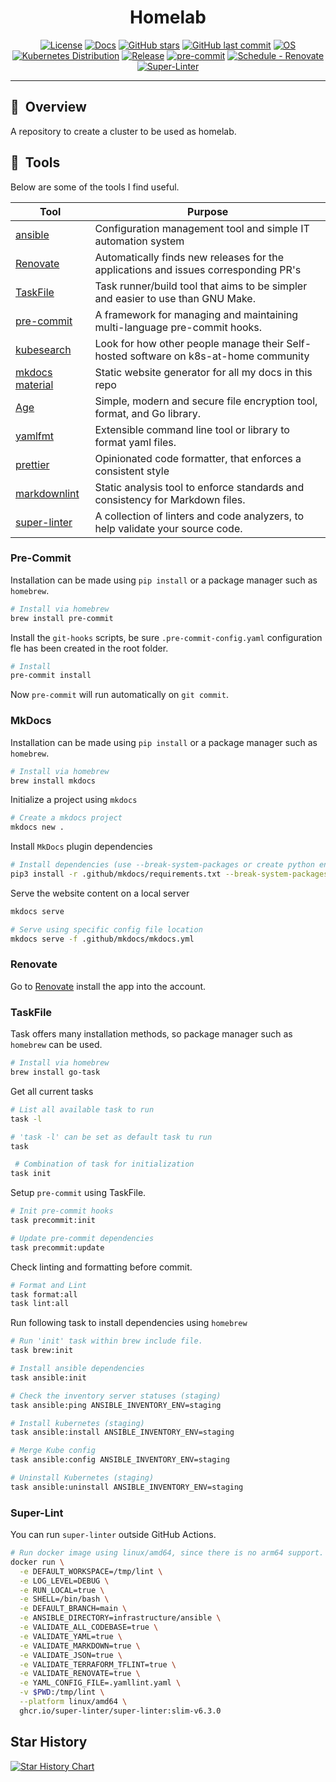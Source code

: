 <div align="center">

# Homelab

[![License](https://img.shields.io/badge/License-Apache_2.0-blue.svg)](https://github.com/jsa4000/homelab-ops/blob/main/LICENSE/ "License")
[![Docs](https://img.shields.io/static/v1.svg?color=009688&labelColor=555555&logoColor=ffffff&label=Homelab&message=Docs&logo=readthedocs)](https://jsa4000.github.io/homelab-ops/ "Documentation for this repository.")
[![GitHub stars](https://img.shields.io/github/stars/jsa4000/homelab-ops?color=green)](https://github.com/jsa4000/homelab-ops/stargazers "This repo star count")
[![GitHub last commit](https://img.shields.io/github/last-commit/jsa4000/homelab-ops?color=purple)](https://github.com/jsa4000/homelab-ops/commits/main "Commit History")
[![OS](https://img.shields.io/badge/Ubuntu-22.04-important&logo=ubuntu)](https://releases.ubuntu.com/22.04/ "Ubuntu 22.04 Jelly")
[![Kubernetes Distribution](https://img.shields.io/badge/Kubernetes-k3s-informational&logo=kubernetes)](https://k3s.io/ "k3s")
[![Release](https://img.shields.io/github/v/release/jsa4000/homelab-ops&logo=semanticrelease)](https://github.com/jsa4000/homelab-ops/releases "Repo releases")
[![pre-commit](https://img.shields.io/badge/pre--commit-enabled-brightgreen?logo=pre-commit&logoColor=white&logo-pre-commit)](https://github.com/pre-commit/pre-commit "Precommit status")
[![Schedule - Renovate](https://img.shields.io/github/actions/workflow/status/jsa4000/homelab-ops/schedule-renovate.yaml?label=Renovate&logo=renovatebot&branch=main)](https://github.com/Truxnell/home-cluster/actions/workflows/schedule-renovate.yaml)
[![Super-Linter](https://github.com/jsa4000/homelab-ops/actions/workflows/linter.yaml/badge.svg)](https://github.com/marketplace/actions/super-linter)

</div>

---

## :book:&nbsp; Overview

A repository to create a cluster to be used as homelab.

## :wrench:&nbsp; Tools

Below are some of the tools I find useful.

| Tool                                                            | Purpose                                                                              |
| --------------------------------------------------------------- | ------------------------------------------------------------------------------------ |
| [ansible](https://github.com/ansible/ansible)                   | Configuration management tool and simple IT automation system                        |
| [Renovate](https://github.com/renovatebot/renovate)             | Automatically finds new releases for the applications and issues corresponding PR's  |
| [TaskFile](https://github.com/go-task/task)                     | Task runner/build tool that aims to be simpler and easier to use than GNU Make.      |
| [pre-commit](https://github.com/pre-commit/pre-commit)          | A framework for managing and maintaining multi-language pre-commit hooks.            |
| [kubesearch](https://kubesearch.dev/)                           | Look for how other people manage their Self-hosted software on k8s-at-home community |
| [mkdocs material](https://squidfunk.github.io/mkdocs-material/) | Static website generator for all my docs in this repo                                |
| [Age](https://github.com/FiloSottile/age)                       | Simple, modern and secure file encryption tool, format, and Go library.              |
| [yamlfmt](https://github.com/google/yamlfmt)                    | Extensible command line tool or library to format yaml files.                        |
| [prettier](https://github.com/prettier/prettier)                | Opinionated code formatter, that enforces a consistent style                         |
| [markdownlint](https://github.com/DavidAnson/markdownlint)      | Static analysis tool to enforce standards and consistency for Markdown files.        |
| [super-linter](https://github.com/super-linter/super-linter)    | A collection of linters and code analyzers, to help validate your source code.       |

### Pre-Commit

Installation can be made using `pip install` or a package manager such as `homebrew`.

```bash
# Install via homebrew
brew install pre-commit
```

Install the `git-hooks` scripts, be sure `.pre-commit-config.yaml` configuration fle has been created in the root folder.

```bash
# Install
pre-commit install
```

Now `pre-commit` will run automatically on `git commit`.

### MkDocs

Installation can be made using `pip install` or a package manager such as `homebrew`.

```bash
# Install via homebrew
brew install mkdocs
```

Initialize a project using `mkdocs`

```bash
# Create a mkdocs project
mkdocs new .
```

Install `MkDocs` plugin dependencies

```bash
# Install dependencies (use --break-system-packages or create python environment)
pip3 install -r .github/mkdocs/requirements.txt --break-system-packages
```

Serve the website content on a local server

```bash
mkdocs serve

# Serve using specific config file location
mkdocs serve -f .github/mkdocs/mkdocs.yml
```

### Renovate

Go to [Renovate](https://github.com/apps/renovate) install the app into the account.

### TaskFile

Task offers many installation methods, so package manager such as `homebrew` can be used.

```bash
# Install via homebrew
brew install go-task
```

Get all current tasks

```bash
# List all available task to run
task -l

# 'task -l' can be set as default task tu run
task

 # Combination of task for initialization
task init
```

Setup `pre-commit` using TaskFile.

```bash
# Init pre-commit hooks
task precommit:init

# Update pre-commit dependencies
task precommit:update
```

Check linting and formatting before commit.

```bash
# Format and Lint
task format:all
task lint:all
```

Run following task to install dependencies using `homebrew`

```bash
# Run 'init' task within brew include file.
task brew:init
```

```bash
# Install ansible dependencies
task ansible:init

# Check the inventory server statuses (staging)
task ansible:ping ANSIBLE_INVENTORY_ENV=staging

# Install kubernetes (staging)
task ansible:install ANSIBLE_INVENTORY_ENV=staging

# Merge Kube config
task ansible:config ANSIBLE_INVENTORY_ENV=staging

# Uninstall Kubernetes (staging)
task ansible:uninstall ANSIBLE_INVENTORY_ENV=staging
```

### Super-Lint

You can run `super-linter` outside GitHub Actions.

```bash
# Run docker image using linux/amd64, since there is no arm64 support.
docker run \
  -e DEFAULT_WORKSPACE=/tmp/lint \
  -e LOG_LEVEL=DEBUG \
  -e RUN_LOCAL=true \
  -e SHELL=/bin/bash \
  -e DEFAULT_BRANCH=main \
  -e ANSIBLE_DIRECTORY=infrastructure/ansible \
  -e VALIDATE_ALL_CODEBASE=true \
  -e VALIDATE_YAML=true \
  -e VALIDATE_MARKDOWN=true \
  -e VALIDATE_JSON=true \
  -e VALIDATE_TERRAFORM_TFLINT=true \
  -e VALIDATE_RENOVATE=true \
  -e YAML_CONFIG_FILE=.yamllint.yaml \
  -v $PWD:/tmp/lint \
  --platform linux/amd64 \
  ghcr.io/super-linter/super-linter:slim-v6.3.0
```

## Star History

[![Star History Chart](https://api.star-history.com/svg?repos=jsa4000/homelab-ops&type=Date)](https://star-history.com/#jsa4000/homelab-ops&Date)
